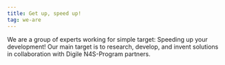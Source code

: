 ```yaml
---
title: Get up, speed up!
tag: we-are
---
```


We are a group of experts working for simple target: Speeding up your development! Our main target is to research, develop, and invent solutions in collaboration with Digile N4S-Program partners.

